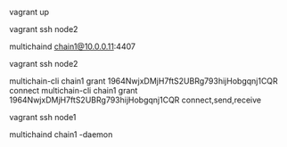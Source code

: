 vagrant up

vagrant ssh node2

multichaind chain1@10.0.0.11:4407

vagrant ssh node2

multichain-cli chain1 grant 1964NwjxDMjH7ftS2UBRg793hijHobgqnj1CQR connect
multichain-cli chain1 grant 1964NwjxDMjH7ftS2UBRg793hijHobgqnj1CQR connect,send,receive

vagrant ssh node1

multichaind chain1 -daemon
